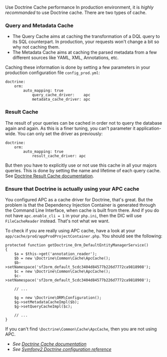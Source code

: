 Use Doctrine Cache
performance
In production environment, it is _highly recommanded_ to use Doctrine cache. There are two types of cache.

### Query and Metadata Cache
* The Query Cache aims at caching the transformation of a DQL query to its SQL counterpart. In production, your requests won't change a bit so why not caching them.
* The Metadata Cache aims at caching the parsed metadata from a few different sources like YAML, XML, Annotations, etc.

Caching these information is done by setting a few parameters in your production configuration file `config_prod.yml`:

    doctrine:
        orm:
            auto_mapping: true
                query_cache_driver:    apc
                metadata_cache_driver: apc

### Result Cache
The result of your queries can be cached in order not to query the database again and again. As this is a finer tuning, you can't parameter it application-wide. You can only set the driver as previously:

    doctrine:
        orm:
            auto_mapping: true
                result_cache_driver: apc

But then you have to explicitly use or not use this cache in all your majors queries. This is done by setting the name and lifetime of each query cache. See [Doctrine Result Cache documentation](http://docs.doctrine-project.org/projects/doctrine-orm/en/latest/reference/caching.html#result-cache).

### Ensure that Doctrine is actually using your APC cache

You configured APC as a cache driver for Doctrine, that's great. But the problem is that the Dependency Injection Container is generated through the Command Line Interface, when cache is built from there. And if you do not have `apc.enable_cli = 1` in your `php.ini`, then the DIC will use `FileCacheReader` instead. That's not what we want.

To check if you are really using APC cache, have a look at your `app/cache/prod/appProdProjectContainer.php`. You should see the following:

    protected function getDoctrine_Orm_DefaultEntityManagerService()
    {
        $a = $this->get('annotation_reader');
        $b = new \Doctrine\Common\Cache\ApcCache();
        $b->setNamespace('sf2orm_default_5cdc3404d84577b226d7772ca9818908');
        $c = new \Doctrine\Common\Cache\ApcCache();
        $c->setNamespace('sf2orm_default_5cdc3404d84577b226d7772ca9818908');
		
        // ...
		
        $g = new \Doctrine\ORM\Configuration();
        $g->setMetadataCacheImpl($b);
        $g->setQueryCacheImpl($c);
		
        // ...
    }
	
If you can't find `\Doctrine\Common\Cache\ApcCache`, then you are not using APC.

* _See [Doctrine Cache documentation](http://docs.doctrine-project.org/projects/doctrine-orm/en/latest/reference/caching.html)_
* _See [Symfony2 Doctrine configuration reference](http://symfony.com/doc/current/reference/configuration/doctrine.html)_
